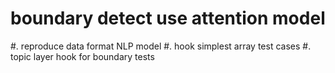 # boundary detect use attention model
#. reproduce data format NLP model
#. hook simplest array test cases
#. topic layer hook for boundary tests
